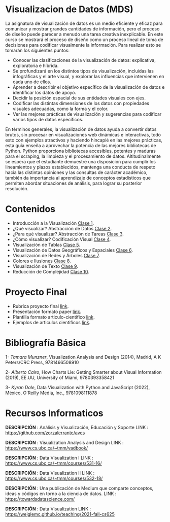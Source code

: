 # Visualizacion de Datos (MDS)

La asignatura de visualización de datos es un medio eficiente y eficaz para comunicar y mostrar grandes cantidades de información, pero el proceso de diseño puede parecer a menudo una tarea creativa inexplicable. En este curso se mostrará el proceso de diseño como un proceso lineal de toma de decisiones para codificar visualmente la información.  Para realizar esto se tomarán los siguientes puntos:

* Conocer las clasificaciones de la visualización de datos: explicativa, exploratoria e híbrida. 
* Se profundizará en los distintos tipos de visualización, incluidas las infográficas y el arte visual, y explorar las influencias que intervienen en cada uno de ellos.   
* Aprender a describir el objetivo específico de la visualización de datos e identificar los datos de apoyo.
* Decidir la posición espacial de sus entidades visuales con ejes.
* Codificar las distintas dimensiones de los datos con propiedades visuales adecuadas, como la forma y el color.
* Ver las mejores prácticas de visualización y sugerencias para codificar varios tipos de datos específicos.

En términos generales, la visualización de datos ayuda a convertir datos brutos, sin procesar en visualizaciones web dinámicas e interactivas, todo esto con ejemplos atractivos y haciendo hincapié en las mejores prácticas, esta guía enseña a aprovechar la potencia de las mejores bibliotecas de Python. Python proporciona bibliotecas accesibles, potentes y maduras para el scraping, la limpieza y el procesamiento de datos. Altitudinalmente se espera que el estudiante demuestre una disposición para cumplir los lineamientos y plazos establecidos, mantenga una conducta de respeto hacia las distintas opiniones y las consultas de carácter académico, también da importancia al aprendizaje de conceptos estadísticos que permiten abordar situaciones de análisis, para lograr su posterior resolución.

# Contenidos

* Introducción a la Visualización [Clase 1](https://www.dropbox.com/sh/9elua1etmggqrhk/AAAfWGldZW5jvaaYM3cgeMJha?dl=0).
* ¿Qué visualizar? Abstracción de Datos [Clase 2](https://www.dropbox.com/sh/z61mo34rn0nu93j/AAB-e8qwmosi30Q6AY1IHgtEa?dl=0).
* ¿Para qué visualizar? Abstracción de Tareas [Clase 3](https://www.dropbox.com/sh/pxwj7wqvwy97nc1/AAA7rJzzUdJGxv0qcTASDHrda?dl=0).
* ¿Cómo visualizar? Codificación Visual [Clase 4](https://www.dropbox.com/sh/yru5w4t6ytj5bq3/AABjN3JjGwfoUmixnDzNfVtda?dl=0).
* Visualización de Tablas [Clase 5](https://www.dropbox.com/sh/d89bqivihxlged8/AAASB6WKUgxLZ2WuaRAu7wDja?dl=0).
* Visualización de Datos Geográficos y Espaciales [Clase 6](https://www.dropbox.com/sh/dg236qwrqtqinn5/AAA2YqNMHLrmY2vOh-fMiG0Ua?dl=0).
* Visualización de Redes y Árboles [Clase 7](https://www.dropbox.com/sh/06ifmrwbp3n1lda/AABc2W8Vttb18zj8JrQWKPIha?dl=0).
* Colores e Ilusiones [Clase 8](https://www.dropbox.com/sh/ld1zhncham0xalm/AAA2n33zhNAHNIsXSHTrXluwa?dl=0).
* Visualización de Texto [Clase 9](https://www.dropbox.com/).
* Reducción de Complejidad [Clase 10](https://www.dropbox.com/).

# Proyecto Final

* Rubrica proyecto final [link](https://www.dropbox.com/s/pwprp4wtx98s5uw/Rubrica_informe.pdf?dl=0).
* Presentación formato paper [link](https://www.dropbox.com/s/6pdf9mxhj18r9i1/El_art%C3%ADculo_cient%C3%ADfico.ppsx?dl=0).
* Plantilla formato articulo-cientifico [link](https://www.dropbox.com/s/znzdq3g8x3hjbs5/Plantilla_paper.doc?dl=0).
* Ejemplos de articulos cientificos [link](https://www.dropbox.com/sh/xb3w2m3x4sw1g1v/AAD7f8afN8bRsw5we1lJJ_9ba?dl=0).

# Bibliografía Básica

1- *Tamara Munzner*, Visualization Analysis and Design (2014), Madrid, A K Peters/CRC Press, 9781466508910

2- *Alberto Cairo*, How Charts Lie: Getting Smarter about Visual Information (2019), EE.UU, University of Miami, 9780393358421

3- *Kyran Dale*, Data Visualization with Python and JavaScript (2022), México, O'Reilly Media, Inc.,	9781098111878

# Recursos Informaticos

**DESCRIPCIÓN** : Análisis y Visualización, Educación y Soporte
LINK		:  https://github.com/zorzalerrante/aves  

**DESCRIPCIÓN**	: Visualization Analysis and Design
LINK		:  https://www.cs.ubc.ca/~tmm/vadbook/  

**DESCRIPCIÓN**	: Data Visualization I
LINK		:  https://www.cs.ubc.ca/~tmm/courses/531-16/  

**DESCRIPCIÓN**	: Data Visualization II
LINK		:  https://www.cs.ubc.ca/~tmm/courses/532-18/  

**DESCRIPCIÓN**	: Una publicación de Medium que comparte conceptos, ideas y códigos en torno a la ciencia de datos.
LINK		:  https://towardsdatascience.com/ 

**DESCRIPCIÓN**	: Data Visualization
LINK		:  https://weiglemc.github.io/teaching/2021-fall-cs625  

